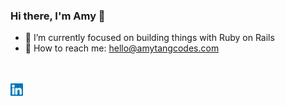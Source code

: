 ### Hi there, I'm Amy 👋

- 🌱 I’m currently focused on building things with Ruby on Rails
- 📧 How to reach me: hello@amytangcodes.com

<br>
<br>
<a href="https://www.linkedin.com/in/amytangcodes/">
  <img align="left" alt="Amy Tang | Linkedin" width="20px" src="./assets/linkedin.svg" />
</a>
